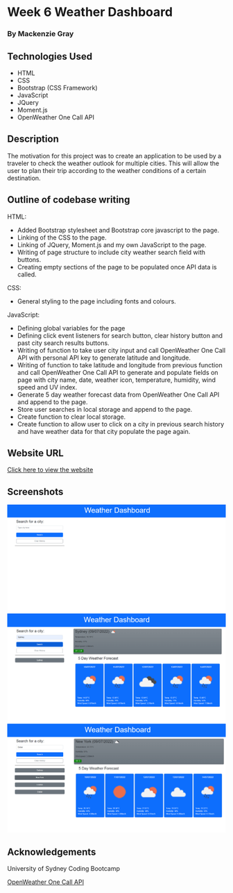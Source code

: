 # Week 6 Weather Dashboard

### By Mackenzie Gray

## Technologies Used 

- HTML
- CSS 
- Bootstrap (CSS Framework)
- JavaScript
- JQuery
- Moment.js
- OpenWeather One Call API

## Description 

The motivation for this project was to create an application to be used by a traveler to check the weather outlook for multiple cities. This will allow the user to plan their trip according to the weather conditions of a certain destination.  

## Outline of codebase writing 

HTML:
- Added Bootstrap stylesheet and Bootstrap core javascript to the page.
- Linking of the CSS to the page.
- Linking of JQuery, Moment.js and my own JavaScript to the page.
- Writing of page structure to include city weather search field with buttons.
- Creating empty sections of the page to be populated once API data is called.

CSS:
- General styling to the page including fonts and colours.

JavaScript:
- Defining global variables for the page 
- Defining click event listeners for search button, clear history button and past city search results buttons.
- Writing of function to take user city input and call OpenWeather One Call API with personal API key to generate latitude and longitude. 
- Writing of function to take latitude and longitude from previous function and call OpenWeather One Call API to generate and populate fields on page with city name, date, weather icon, temperature, humidity, wind speed and UV index.
- Generate 5 day weather forecast data from OpenWeather One Call API and append to the page. 
- Store user searches in local storage and append to the page. 
- Create function to clear local storage. 
- Create function to allow user to click on a city in previous search history and have weather data for that city populate the page again. 

## Website URL

[Click here to view the website](https://mdkgray.github.io/week6_weather_dashboard/)

## Screenshots

![Screenshot-1](./Assets/Screenshots/weather_dashboard_1.PNG)
![Screenshot-2](./Assets/Screenshots/weather_dashboard_2.PNG)
![Screenshot-2](./Assets/Screenshots/weather_dashboard_3.PNG)

## Acknowledgements  

University of Sydney Coding Bootcamp

[OpenWeather One Call API](https://openweathermap.org/api/one-call-api)
